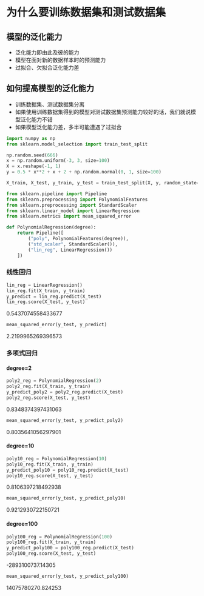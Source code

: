 
# 为什么要训练数据集和测试数据集

## 模型的泛化能力

- 泛化能力即由此及彼的能力
- 模型在面对新的数据样本时的预测能力
- 过拟合、欠拟合泛化能力差

## 如何提高模型的泛化能力

- 训练数据集、测试数据集分离
- 如果使用训练数据集得到的模型对测试数据集预测能力较好的话，我们就说模型泛化能力不错
- 如果模型泛化能力差，多半可能遭遇了过拟合

```python
import numpy as np
from sklearn.model_selection import train_test_split

np.random.seed(666)
x = np.random.uniform(-3, 3, size=100)
X = x.reshape(-1, 1)
y = 0.5 * x**2 + x + 2 + np.random.normal(0, 1, size=100)

X_train, X_test, y_train, y_test = train_test_split(X, y, random_state=666)
```

```python
from sklearn.pipeline import Pipeline
from sklearn.preprocessing import PolynomialFeatures
from sklearn.preprocessing import StandardScaler
from sklearn.linear_model import LinearRegression
from sklearn.metrics import mean_squared_error

def PolynomialRegression(degree):
    return Pipeline([
        ("poly", PolynomialFeatures(degree)),
        ("std_scaler", StandardScaler()),
        ("lin_reg", LinearRegression())
    ])
```

### 线性回归

```python
lin_reg = LinearRegression()
lin_reg.fit(X_train, y_train)
y_predict = lin_reg.predict(X_test)
lin_reg.score(X_test, y_test)
```

0.5437074558433677

```python
mean_squared_error(y_test, y_predict)
```

2.2199965269396573

### 多项式回归

#### degree=2

```python
poly2_reg = PolynomialRegression(2)
poly2_reg.fit(X_train, y_train)
y_predict_poly2 = poly2_reg.predict(X_test)
poly2_reg.score(X_test, y_test)
```

0.8348374397431063

```python
mean_squared_error(y_test, y_predict_poly2)
```

0.8035641056297901

#### degree=10

```python
poly10_reg = PolynomialRegression(10)
poly10_reg.fit(X_train, y_train)
y_predict_poly10 = poly10_reg.predict(X_test)
poly10_reg.score(X_test, y_test)
```

0.8106397218492938

```python
mean_squared_error(y_test, y_predict_poly10)
```

0.9212930722150721

#### degree=100

```python
poly100_reg = PolynomialRegression(100)
poly100_reg.fit(X_train, y_train)
y_predict_poly100 = poly100_reg.predict(X_test)
poly100_reg.score(X_test, y_test)
```

-2893100737.14305

```python
mean_squared_error(y_test, y_predict_poly100)
```

14075780270.824253
